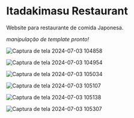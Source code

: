 # Itadakimasu Restaurant

Website para restaurante de comida Japonesa.

_manipulação de template pronto!_

![Captura de tela 2024-07-03 104858](https://github.com/Karenlays/projeto-em-html-css/assets/125169100/432d928a-e1d0-4ff7-8ce6-2e9e11fc55f6)

![Captura de tela 2024-07-03 104954](https://github.com/Karenlays/projeto-em-html-css/assets/125169100/08d019bf-bee3-49b6-a697-a4ffea3b929f)

![Captura de tela 2024-07-03 105034](https://github.com/Karenlays/projeto-em-html-css/assets/125169100/25d6bddd-cc93-4877-bcfc-34f23c0849a1)

![Captura de tela 2024-07-03 105107](https://github.com/Karenlays/projeto-em-html-css/assets/125169100/c1bafbea-efb1-4796-8af4-173c353e8564)

![Captura de tela 2024-07-03 105138](https://github.com/Karenlays/projeto-em-html-css/assets/125169100/d2db0f54-529d-481b-abd2-81316a970b99)

![Captura de tela 2024-07-03 105307](https://github.com/Karenlays/projeto-em-html-css/assets/125169100/66f446e0-a2a1-433c-b395-84b56119436e)






